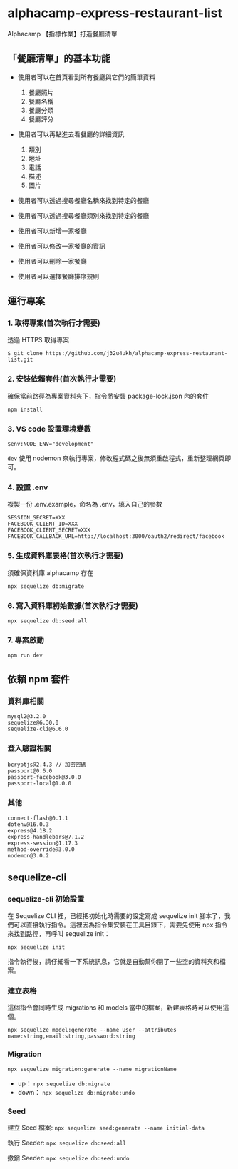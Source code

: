 # alphacamp-express-restaurant-list

Alphacamp 【指標作業】打造餐廳清單

## 「餐廳清單」的基本功能

* 使用者可以在首頁看到所有餐廳與它們的簡單資料
    1. 餐廳照片
    2. 餐廳名稱
    3. 餐廳分類
    4. 餐廳評分

* 使用者可以再點進去看餐廳的詳細資訊
    1. 類別
    2. 地址
    3. 電話
    4. 描述
    5. 圖片

* 使用者可以透過搜尋餐廳名稱來找到特定的餐廳
* 使用者可以透過搜尋餐廳類別來找到特定的餐廳
* 使用者可以新增一家餐廳
* 使用者可以修改一家餐廳的資訊
* 使用者可以刪除一家餐廳
* 使用者可以選擇餐廳排序規則

## 運行專案

### 1. 取得專案(首次執行才需要)

透過 HTTPS 取得專案

```
$ git clone https://github.com/j32u4ukh/alphacamp-express-restaurant-list.git
```

### 2. 安裝依賴套件(首次執行才需要)

確保當前路徑為專案資料夾下，指令將安裝 package-lock.json 內的套件

```
npm install
```

### 3. VS code 設置環境變數
```
$env:NODE_ENV="development"
```

`dev` 使用 nodemon 來執行專案，修改程式碼之後無須重啟程式，重新整理網頁即可。


### 4. 設置 .env

複製一份 .env.example，命名為 .env，填入自己的參數

```
SESSION_SECRET=XXX
FACEBOOK_CLIENT_ID=XXX
FACEBOOK_CLIENT_SECRET=XXX
FACEBOOK_CALLBACK_URL=http://localhost:3000/oauth2/redirect/facebook
```

### 5. 生成資料庫表格(首次執行才需要)

須確保資料庫 alphacamp 存在

```
npx sequelize db:migrate
```

### 6. 寫入資料庫初始數據(首次執行才需要)

```
npx sequelize db:seed:all
```

### 7. 專案啟動

```
npm run dev
```

## 依賴 npm 套件

### 資料庫相關
```
mysql2@3.2.0
sequelize@6.30.0
sequelize-cli@6.6.0
```

### 登入驗證相關

```
bcryptjs@2.4.3 // 加密密碼
passport@0.6.0
passport-facebook@3.0.0
passport-local@1.0.0
```

### 其他

```
connect-flash@0.1.1
dotenv@16.0.3
express@4.18.2
express-handlebars@7.1.2
express-session@1.17.3
method-override@3.0.0
nodemon@3.0.2
```

## sequelize-cli

### sequelize-cli 初始設置

在 Sequelize CLI 裡，已經把初始化時需要的設定寫成 sequelize init 腳本了，我們可以直接執行指令。這裡因為指令集安裝在工具目錄下，需要先使用 npx 指令來找到路徑，再呼叫 sequelize init：

```
npx sequelize init
```

指令執行後，請仔細看一下系統訊息，它就是自動幫你開了一些空的資料夾和檔案。

### 建立表格

這個指令會同時生成 migrations 和 models 當中的檔案，新建表格時可以使用這個。

```
npx sequelize model:generate --name User --attributes name:string,email:string,password:string
```

### Migration

```
npx sequelize migration:generate --name migrationName
```

* up： `npx sequelize db:migrate`
* down： `npx sequelize db:migrate:undo`

### Seed

建立 Seed 檔案: `npx sequelize seed:generate --name initial-data`

執行 Seeder: `npx sequelize db:seed:all`

撤銷 Seeder: `npx sequelize db:seed:undo`